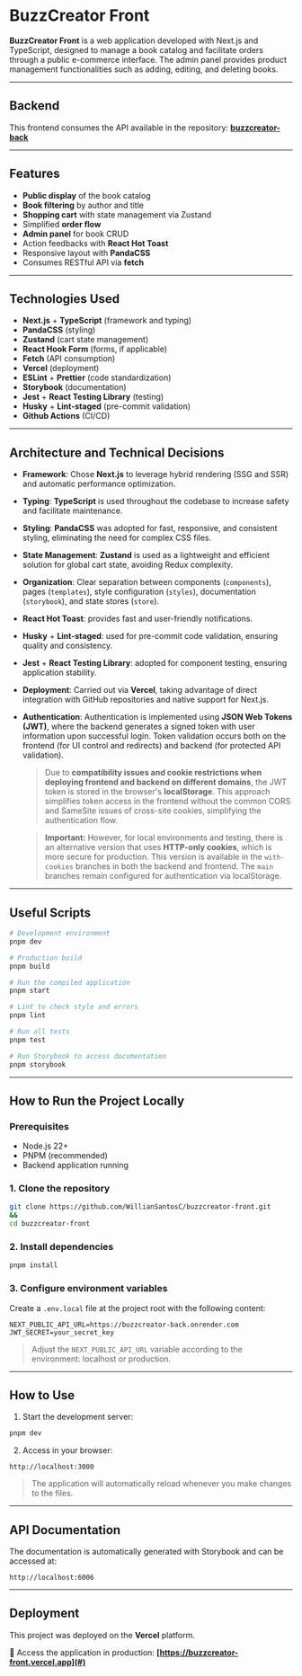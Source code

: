 # BuzzCreator Front

**BuzzCreator Front** is a web application developed with Next.js and TypeScript, designed to manage a book catalog and facilitate orders through a public e-commerce interface. The admin panel provides product management functionalities such as adding, editing, and deleting books.

---

## Backend

This frontend consumes the API available in the repository: **[buzzcreator-back](https://github.com/WillianSantosC/buzzcreator-back)**

---

## Features

- **Public display** of the book catalog
- **Book filtering** by author and title
- **Shopping cart** with state management via Zustand
- Simplified **order flow**
- **Admin panel** for book CRUD
- Action feedbacks with **React Hot Toast**
- Responsive layout with **PandaCSS**
- Consumes RESTful API via **fetch**

---

## Technologies Used

- **Next.js** + **TypeScript** (framework and typing)
- **PandaCSS** (styling)
- **Zustand** (cart state management)
- **React Hook Form** (forms, if applicable)
- **Fetch** (API consumption)
- **Vercel** (deployment)
- **ESLint** + **Prettier** (code standardization)
- **Storybook** (documentation)
- **Jest** + **React Testing Library** (testing)
- **Husky** + **Lint-staged** (pre-commit validation)
- **Github Actions** (CI/CD)

---

## Architecture and Technical Decisions

- **Framework**: Chose **Next.js** to leverage hybrid rendering (SSG and SSR) and automatic performance optimization.
- **Typing**: **TypeScript** is used throughout the codebase to increase safety and facilitate maintenance.
- **Styling**: **PandaCSS** was adopted for fast, responsive, and consistent styling, eliminating the need for complex CSS files.
- **State Management**: **Zustand** is used as a lightweight and efficient solution for global cart state, avoiding Redux complexity.
- **Organization**: Clear separation between components (`components`), pages (`templates`), style configuration (`styles`), documentation (`storybook`), and state stores (`store`).
- **React Hot Toast**: provides fast and user-friendly notifications.
- **Husky** + **Lint-staged**: used for pre-commit code validation, ensuring quality and consistency.
- **Jest** + **React Testing Library**: adopted for component testing, ensuring application stability.
- **Deployment**: Carried out via **Vercel**, taking advantage of direct integration with GitHub repositories and native support for Next.js.
- **Authentication**: Authentication is implemented using **JSON Web Tokens (JWT)**, where the backend generates a signed token with user information upon successful login. Token validation occurs both on the frontend (for UI control and redirects) and backend (for protected API validation).

  > Due to **compatibility issues and cookie restrictions when deploying frontend and backend on different domains**, the JWT token is stored in the browser's **localStorage**. This approach simplifies token access in the frontend without the common CORS and SameSite issues of cross-site cookies, simplifying the authentication flow.

  > **Important:** However, for local environments and testing, there is an alternative version that uses **HTTP-only cookies**, which is more secure for production. This version is available in the `with-cookies` branches in both the backend and frontend. The `main` branches remain configured for authentication via localStorage.

---

## Useful Scripts

```bash
# Development environment
pnpm dev

# Production build
pnpm build

# Run the compiled application
pnpm start

# Lint to check style and errors
pnpm lint

# Run all tests
pnpm test

# Run Storybook to access documentation
pnpm storybook
```

---

## How to Run the Project Locally

### Prerequisites

- Node.js 22+
- PNPM (recommended)
- Backend application running

### 1. Clone the repository

```bash
git clone https://github.com/WillianSantosC/buzzcreator-front.git
&&
cd buzzcreator-front
```

### 2. Install dependencies

```bash
pnpm install
```

### 3. Configure environment variables

Create a `.env.local` file at the project root with the following content:

```env
NEXT_PUBLIC_API_URL=https://buzzcreator-back.onrender.com
JWT_SECRET=your_secret_key
```

> Adjust the `NEXT_PUBLIC_API_URL` variable according to the environment: localhost or production.

---

## How to Use

1. Start the development server:

```bash
pnpm dev
```

2. Access in your browser:

```
http://localhost:3000
```

> The application will automatically reload whenever you make changes to the files.

---

## API Documentation

The documentation is automatically generated with Storybook and can be accessed at:

```
http://localhost:6006
```

---

## Deployment

This project was deployed on the **Vercel** platform.

🔗 Access the application in production:
**[https://buzzcreator-front.vercel.app](#)**

